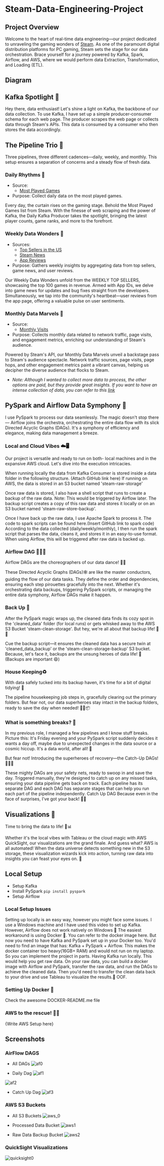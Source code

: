 # Steam-Data-Engineering-Project

## Project Overview
Welcome to the heart of real-time data engineering—our project dedicated to unraveling the gaming wonders of [Steam](https://store.steampowered.com/). As one of the paramount digital distribution platforms for PC gaming, Steam sets the stage for our data orchestration. Brace yourself for a journey powered by Kafka, Spark, Airflow, and AWS, where we would perform data Extraction, Transformation, and Loading (ETL).

## Diagram

## Kafka Spotlight 🌟
Hey there, data enthusiast! Let's shine a light on Kafka, the backbone of our data collection. To use Kafka, I have set up a simple producer-consumer schema for each web page. The producer scrapes the web page or collects data through Steam's APIs. This data is consumed by a consumer who then stores the data accordingly.

## The Pipeline Trio 🚀
Three pipelines, three different cadences—daily, weekly, and monthly. This setup ensures a separation of concerns and a steady flow of fresh data. 

### Daily Rhythms 🌅
- Source:
    - [Most Played Games](https://store.steampowered.com/charts/mostplayed)
- Purpose: Collect daily data on the most played games.

Every day, the curtain rises on the gaming stage. Behold the Most Played Games list from Steam. With the finesse of web scraping and the power of Kafka, the Daily Kafka Producer takes the spotlight, bringing the latest player counts, game ranks, and more to the forefront. 

### Weekly Data Wonders 🌈
- Sources:
    - [Top Sellers in the US](https://store.steampowered.com/charts/topsellers/US)
    - [Steam News](http://api.steampowered.com/ISteamNews/GetNewsForApp/v0002/?appid=)
    - [App Reviews](https://store.steampowered.com/appreviews/)
- Purpose: Gathers weekly insights by aggregating data from top sellers, game news, and user reviews.    

Our Weekly Data Wonders unfold from the WEEKLY TOP SELLERS, showcasing the top 100 games in revenue. Armed with App IDs, we delve into game news for updates and bug fixes straight from the developers. Simultaneously, we tap into the community's heartbeat—user reviews from the app page, offering a valuable pulse on user sentiments.

### Monthly Data Marvels 🚀
- Source: 
    - [Monthly Visits](https://data.similarweb.com/api/v1/data?domain=store.steampowered.com)
- Purpose: Collects monthly data related to network traffic, page visits, and engagement metrics, enriching our understanding of Steam's audience.

Powered by Steam's API, our Monthly Data Marvels unveil a backstage pass to Steam's audience spectacle. Network traffic sources, page visits, page hops, and other engagement metrics paint a vibrant canvas, helping us decipher the diverse audience that flocks to Steam.

* <i> Note: Although I wanted to collect more data to process, the other options are paid, but they provide great insights. If you want to have an intense collection of data, you can refer to this [link](https://data.similarweb.com/api/v1/data?domain=store.steampowered.com) </i>

## PySpark and Airflow Data Symphony 🦄
I use  PySpark to process our data seamlessly. The magic doesn't stop there— Airflow joins the orchestra, orchestrating the entire data flow with its slick Directed Acyclic Graphs (DAGs). It's a symphony of efficiency and elegance, making data management a breeze.

### Local and Cloud Vibes ☁️🖥️
Our project is versatile and ready to run on both- local machines and in the expansive AWS cloud. Let's dive into the execution intricacies.

When running locally the data from Kafka Consumer is stored inside a data folder in the following structure. (Attach GitHub link here)
If running on AWS, the data is stored in an S3 bucket named 'steam-raw-storage' 

Once raw data is stored, I also have a shell script that runs to create a backup of the raw data. Note: This would be triggered by Airflow later. The backup script creates a copy of this raw data and stores it locally or on an S3 bucket named 'steam-raw-store-backup'.

Once I have back up the raw data, I use Apache Spark to process it. The code to spark scripts can be found here.(Insert GitHub link to spark code) According to the data collected (daily/weekly/monthly), I then run the spark script that parses the data, cleans it, and stores it in an easy-to-use format. When using Airflow, this will be triggered after raw data is backed up.

### Airflow DAG 🧑🏻‍🔧
Airflow DAGs are the choreographers of our data dance! 🕺💃

These Directed Acyclic Graphs (DAGs)🕸️ are like the master conductors, guiding the flow of our data tasks. They define the order and dependencies, ensuring each step pirouettes gracefully into the next. Whether it's orchestrating data backups, triggering PySpark scripts, or managing the entire data symphony, Airflow DAGs make it happen.

### Back Up 🦺
After the PySpark magic wraps up, the cleaned data finds its cozy spot in the 'cleaned_data' folder (for local runs) or gets whisked away to the AWS S3 Bucket 'steam-clean-storage'. But hey, we're all about that backup life! 🧼✨

Cue the backup script—it ensures the cleaned data has a secure twin at 'cleaned_data_backup' or the 'steam-clean-storage-backup' S3 bucket. Because, let's face it, backups are the unsung heroes of data life! 🚀(Backups are important 😄) 

### House Keeping♻️
With data safely tucked into its backup haven, it's time for a bit of digital tidying! 🧹 

The pipeline housekeeping job steps in, gracefully clearing out the primary folders. But fear not, our data superheroes stay intact in the backup folders, ready to save the day when needed! 🦸‍♂️📦

### What is something breaks? 🫗
In my previous role, I managed a few pipelines and I know stuff breaks. Picture this: It's Friday evening and your PySpark script suddenly decides it wants a day off, maybe due to unexpected changes in the data source or a cosmic hiccup. It's a data world, after all! 🌌

But fear not! Introducing the superheroes of recovery—the Catch-Up DAGs! 🦸‍♀️💨

These mighty DAGs are your safety nets, ready to swoop in and save the day. Triggered manually, they're designed to catch up on any missed tasks, ensuring your data pipeline gets back on track. Each pipeline has its separate DAG and each DAG has separate stages that can help you run each part of the pipeline independently. Catch Up DAG Because even in the face of surprises, I've got your back! 💪✨

## Visualizations 👀
Time to bring the data to life! 🚀📊

Whether it's the local vibes with Tableau or the cloud magic with AWS QuickSight, our visualizations are the grand finale. And guess what? AWS is all automated! When the data universe detects something new in the S3 storage, these visualization wizards kick into action, turning raw data into insights you can feast your eyes on. 🎉

## Local Setup
- Setup Kafka
- Install PySpark `pip install pyspark`
- Setup Airflow

### Local Setup Issues
Setting up locally is an easy way, however you might face some issues. I use a Windows machine and I have used this video to set up Kafka. However, Airflow does not work natively on Windows 🥲 The easiest workaround is using Docker 🐋. You can refer to the docker image here. But now you need to have Kafka and PySpark set up in your Docker too. You'd need to find an image that has: Kafka + PySpark + Airflow. This makes the docker container too heavy(16GB+ RAM) and would not run on my laptop. So you can implement the project in parts. Having Kafka run locally. This would help you get raw data. On your raw data, you can build a docker image with Airflow and PySpark, transfer the raw data, and run the DAGs to achieve the cleaned data. Then you'd need to transfer the clean data back to your drive and use Tableau to visualize the results.😤 OOF. 

### Setting Up Docker 🐳
Check the awesome DOCKER-README.me file  

### AWS to the rescue! 🤌🏻
{Write AWS Setup here}


## Screenshots

### AirFlow DAGS
- All DAGs
![af0](https://github.com/SartajBhuvaji/Steam-Big-Data-Pipeline/assets/31826483/d57fdf20-204c-4fe9-8665-27f7b2d2a79c)

- Daily Dag
![af1](https://github.com/SartajBhuvaji/Steam-Big-Data-Pipeline/assets/31826483/898adb5b-2967-4c93-ad70-ea6b7bb332ee)

![af2](https://github.com/SartajBhuvaji/Steam-Big-Data-Pipeline/assets/31826483/03a99104-63cc-4c08-a1c7-1babdd8b45ab)

- Catch Up Dag
![af3](https://github.com/SartajBhuvaji/Steam-Big-Data-Pipeline/assets/31826483/db3a81f5-603a-4e12-af98-36e78f7b6285)

### AWS S3 Buckets
- All S3 Buckets
![aws_0](https://github.com/SartajBhuvaji/Steam-Big-Data-Pipeline/assets/31826483/273fa327-8089-4200-8321-0387cda54a8e)

- Processed Data Bucket
![aws1](https://github.com/SartajBhuvaji/Steam-Big-Data-Pipeline/assets/31826483/bee44442-a8a0-4939-abbb-fa5b65742469)

- Raw Data Backup Bucket
![aws2](https://github.com/SartajBhuvaji/Steam-Big-Data-Pipeline/assets/31826483/f7b00226-e8d0-4c8c-9466-373fb690a276)


### QuickSight Visualizations
![quicksight0](https://github.com/SartajBhuvaji/Steam-Big-Data-Pipeline/assets/31826483/c37edc16-34b9-4a7c-928c-de74be79a022)
